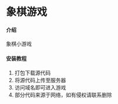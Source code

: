 # 象棋游戏

#### 介绍
象棋小游戏


#### 安装教程

1.  打包下载源代码
2.  将源代码上传至服务器
3.  访问域名即可进入游戏
4.  部分代码来源于网络，如有侵权请联系删除
